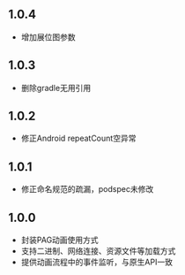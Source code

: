 ## 1.0.4
* 增加展位图参数

## 1.0.3
* 删除gradle无用引用

## 1.0.2
* 修正Android repeatCount空异常

## 1.0.1
* 修正命名规范的疏漏，podspec未修改

## 1.0.0
* 封装PAG动画使用方式
* 支持二进制、网络连接、资源文件等加载方式
* 提供动画流程中的事件监听，与原生API一致

